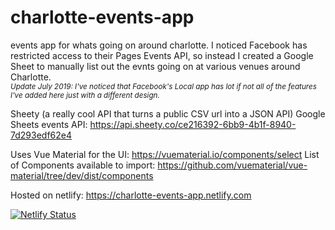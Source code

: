 # charlotte-events-app
events app for whats going on around charlotte. I noticed Facebook has restricted access to their Pages Events API, so instead I created a Google Sheet to manually list out the evnts going on at various venues around Charlotte.
<br>
<small>*Update July 2019: I've noticed that Facebook's Local app has lot if not all of the features I've added here just with a different design.*</small>

Sheety (a really cool API that turns a public CSV url into a JSON API) Google Sheets events API:
https://api.sheety.co/ce216392-6bb9-4b1f-8940-7d293edf62e4

Uses Vue Material for the UI: https://vuematerial.io/components/select
List of Components available to import: https://github.com/vuematerial/vue-material/tree/dev/dist/components

Hosted on netlify: https://charlotte-events-app.netlify.com

[![Netlify Status](https://api.netlify.com/api/v1/badges/de6423ad-b797-4d78-a539-928551d6a8d0/deploy-status)](https://app.netlify.com/sites/distracted-shirley-d059ad/deploys)
